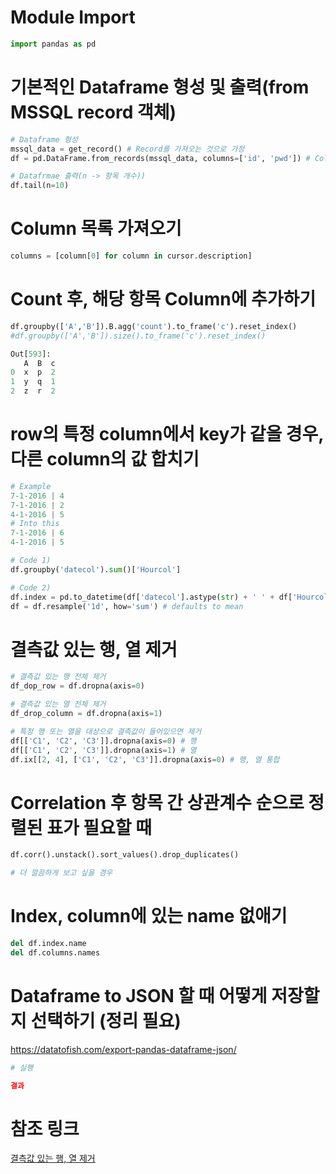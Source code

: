# Module Import
```python
import pandas as pd
```
# 기본적인 Dataframe 형성 및 출력(from MSSQL record 객체)
```python
# Dataframe 형성
mssql_data = get_record() # Record를 가져오는 것으로 가정
df = pd.DataFrame.from_records(mssql_data, columns=['id', 'pwd']) # Column을 잘 맞추는게 중요

# Datafrmae 출력(n -> 항목 개수))
df.tail(n=10)
```
# Column 목록 가져오기
```python
columns = [column[0] for column in cursor.description]
```
# Count 후, 해당 항목 Column에 추가하기
```python
df.groupby(['A','B']).B.agg('count').to_frame('c').reset_index()
#df.groupby(['A','B']).size().to_frame('c').reset_index()

Out[593]: 
   A  B  c
0  x  p  2
1  y  q  1
2  z  r  2
```
# row의 특정 column에서 key가 같을 경우, 다른 column의 값 합치기
```python
# Example
7-1-2016 | 4
7-1-2016 | 2
4-1-2016 | 5
# Into this
7-1-2016 | 6
4-1-2016 | 5

# Code 1)
df.groupby('datecol').sum()['Hourcol']

# Code 2)
df.index = pd.to_datetime(df['datecol'].astype(str) + ' ' + df['Hourcol'].astype(str), format='%Y-%m-%d %H')
df = df.resample('1d', how='sum') # defaults to mean 
```

# 결측값 있는 행, 열 제거
```python
# 결측값 있는 행 전체 제거
df_dop_row = df.dropna(axis=0)

# 결측값 있는 열 전체 제거
df_drop_column = df.dropna(axis=1)

# 특정 행 또는 열을 대상으로 결측값이 들어있으면 제거
df[['C1', 'C2', 'C3']].dropna(axis=0) # 행
df[['C1', 'C2', 'C3']].dropna(axis=1) # 열
df.ix[[2, 4], ['C1', 'C2', 'C3']].dropna(axis=0) # 행, 열 통합
```

# Correlation 후 항목 간 상관계수 순으로 정렬된 표가 필요할 때
```python
df.corr().unstack().sort_values().drop_duplicates()

# 더 깔끔하게 보고 싶을 경우

```

# Index, column에 있는 name 없애기
```python
del df.index.name
del df.columns.names
```

# Dataframe to JSON 할 때 어떻게 저장할지 선택하기 (정리 필요)
https://datatofish.com/export-pandas-dataframe-json/
```python
# 실행
```
```json
결과
```

# 참조 링크
[결측값 있는 행, 열 제거](https://rfriend.tistory.com/263)